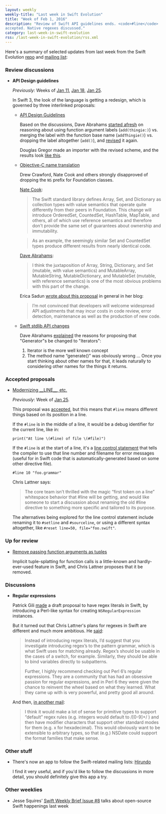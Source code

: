 ```yaml
---
layout: weekly
weekly-title: "Last week in Swift Evolution"
title: "Week of Feb 1, 2016"
description: "Review of Swift API guidelines ends. <code>#line</code>
accepted. Native regexes discussed."
category: last-week-in-swift-evolution
rss: /last-week-in-swift-evolution/rss.xml
---
```


Here's a summary of selected updates from last
week from the Swift Evolution
[repo](https://github.com/apple/swift-evolution) and [mailing
list](https://lists.swift.org/pipermail/swift-evolution/):

### Review discussions

  - <a name="api-design-guidelines"></a>
    **API Design guidelines**

    _Previously:_ Weeks of
    [Jan 11](/last-week-in-swift-evolution/2016/swift-evolution-week-of-01-11/#api-design-guidelines),
    [Jan 18](/last-week-in-swift-evolution/2016/swift-evolution-week-of-01-18/#api-design-guidelines),
    [Jan 25](/last-week-in-swift-evolution/2016/swift-evolution-week-of-01-25/#api-design-guidelines).


    In Swift 3, the look of the language is getting a redesign, which is
    governed by three interlinked proposals:

      - [API Design Guidelines](https://github.com/apple/swift-evolution/blob/master/proposals/0023-api-guidelines.md)

        Based on the discussions, Dave Abrahams [started
        afresh](https://lists.swift.org/pipermail/swift-evolution/Week-of-Mon-20160201/008838.html)
        on reasoning about using function argument labels
        (`add(thingie:)`) vs. merging the label with the function base
        name (`addThingie()`) vs. dropping the label altogether
        (`add()`), and
        [revised](https://lists.swift.org/pipermail/swift-evolution/Week-of-Mon-20160201/009206.html)
        it again.

        Douglas Gregor made an importer with the revised scheme, and the
        results look [like this](https://github.com/apple/swift-3-api-guidelines-review/pull/10).

      - [Objective-C name translation](https://github.com/apple/swift-evolution/blob/master/proposals/0005-objective-c-name-translation.md)

        Drew Crawford, Nate Cook and others strongly disapproved of dropping the
        `NS` prefix for Foundation classes.

        [Nate Cook](https://lists.swift.org/pipermail/swift-evolution/Week-of-Mon-20160201/008675.html):

        > The Swift standard library defines Array, Set, and Dictionary
        > as collection types with value semantics that operate quite
        > differently from their peers in Foundation. This change will
        > introduce OrderedSet, CountedSet, HashTable, MapTable, and
        > others, all of which use reference semantics and therefore
        > don't provide the same set of guarantees about ownership and
        > immutability.

        > As an example, the seemingly similar Set and CountedSet types
        > produce different results from nearly identical code.

        [Dave Abrahams](https://lists.swift.org/pipermail/swift-evolution/Week-of-Mon-20160201/008760.html):

        > I think the juxtaposition of Array, String, Dictionary, and
        > Set (mutable, with value semantics) and MutableArray,
        > MutableString, MutableDictionary, and MutableSet (mutable,
        > with reference semantics) is one of the most obvious problems
        > with this part of the change.

        Erica Sadun [wrote about this proposal](http://ericasadun.com/2016/02/02/se-0005-the-one-swift-evolution-proposal-youll-want-to-know-about/) in general in her blog:

        > I’m not convinced that developers will welcome widespread API
        > adjustments that may incur costs in code review, error
        > detection, maintenance as well as the production of new code.

      - [Swift stdlib API changes](https://github.com/apple/swift-evolution/blob/master/proposals/0006-apply-api-guidelines-to-the-standard-library.md)

        Dave Abrahams [explained](https://lists.swift.org/pipermail/swift-evolution/Week-of-Mon-20160201/008793.html) the reasons for proposing that "Generator"s be changed to "Iterators":

         1. Iterator is the more well known concept
         2. The method name “generate()” was obviously wrong ... Once
            you start thinking about other names for that, it leads
            naturally to considering other names for the things it
            returns.

### Accepted proposals

  - <a name="modern-debug-identifiers"></a>
    [Modernizing \_\_LINE\_\_, etc.](https://github.com/apple/swift-evolution/blob/master/proposals/0028-modernizing-debug-identifiers.md)

    _Previously_: Week of
    [Jan 25](/last-week-in-swift-evolution/2016/swift-evolution-week-of-01-25/#modern-debug-identifiers).

    This proposal was [accepted](https://lists.swift.org/pipermail/swift-evolution/Week-of-Mon-20160201/008982.html), but this means that `#line` means different things based on its position in a line.


    If the `#line` is in the middle of a line, it would be a debug identifier
    for the current line, like in:

    ```
    print("At line \(#line) of file \(#file)")
    ```

    If the `#line` is at the start of a line, it's a [line control
    statement](https://developer.apple.com/library/ios/documentation/Swift/Conceptual/Swift_Programming_Language/zzSummaryOfTheGrammar.html#//apple_ref/doc/uid/TP40014097-CH38-NoLink_925)
    that tells the compiler to use that line number and filename for
    error messages (useful for in Swift code that is
    automatically-generated based on some other directive file).

    ```
    #line 10 "foo.grammar"
    ```

    Chris Lattner says:

    > The core team isn’t thrilled with the magic “first token on a
    > line” whitespace behavior that #line will be getting, and would
    > like someone to start a discussion about renaming the old #line
    > directive to something more specific and tailored to its purpose.

    The alternatives being explored for the line control statement
    include renaming it to `#setline` and `#sourceline`, or using a
    different syntax altogether, like `#reset line=50,
    file="foo.swift"`.

### Up for review

  - <a name="remove-implicit-tuple-splat"></a>
    [Remove passing function arguments as tuples](https://github.com/apple/swift-evolution/blob/master/proposals/0029-remove-implicit-tuple-splat.md)

    Implicit tuple-splatting for function calls is a little-known and
    hardly-ever-used feature in Swift, and Chris Lattner proposes that it
    be removed.

### Discussions

  - <a name="regex"></a>
    **Regular expressions**

    Patrick Gili
    [made](https://lists.swift.org/pipermail/swift-evolution/Week-of-Mon-20160125/008544.html)
    a draft proposal to have regex literals in Swift, by introducing a
    Perl-like syntax for creating `NSRegularExpression` instances.

    But it turned out that Chris Lattner's plans for regexes in Swift
    are different and much more ambitious. He
    [said](https://lists.swift.org/pipermail/swift-evolution/Week-of-Mon-20160125/008593.html):

    > Instead of introducing regex literals, I’d suggest
    > that you investigate introducing regex’s to the pattern grammar,
    > which is what Swift uses for matching already.  Regex’s should be
    > usable in the cases of a switch, for example.  Similarly, they
    > should be able to bind variables directly to subpatterns.
    >
    > Further, I highly recommend checking out Perl 6’s regular
    > expressions.  They are a community that has had an obsessive
    > passion for regular expressions, and in Perl 6 they were given the
    > chance to reinvent the wheel based on what they learned.  What
    > they came up with is very powerful, and pretty good all around.

    And then, [in another mail](https://lists.swift.org/pipermail/swift-evolution/Week-of-Mon-20160201/008866.html):

    > I think it would make a lot of sense for primitive types to
    > support “default” regex rules (e.g. integers would default to
    > /[0-9]+/ ) and then have modifier characters that support other
    > standard modes for them (e.g. x for hexadecimal).  This would
    > obviously want to be extensible to arbitrary types, so that (e.g.)
    > NSDate could support the format families that make sense.

### Other stuff

  - There's now an app to follow the Swift-related mailing lists:
    [Hirundo](https://stylemac.com/hirundo/)
    
    I find it very useful, and if you'd like to follow the discussions
    in more detail, you should definitely give this app a try.

### Other weeklies

  - Jesse Squires' [Swift Weekly Brief Issue #8](http://swiftweekly.github.io/issue-8/)
    talks about open-source Swift happenings last week
